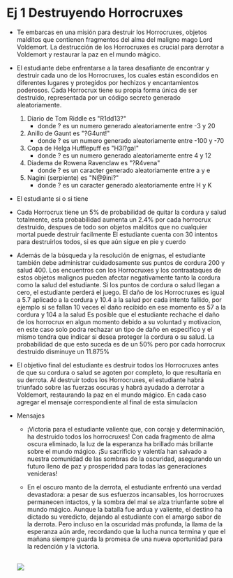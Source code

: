 # Ej 1 Destruyendo Horrocruxes

- Te embarcas en una misión para destruir los Horrocruxes, objetos malditos que contienen fragmentos del alma del maligno mago Lord Voldemort. La destrucción de los Horrocruxes es crucial para derrotar a Voldemort y restaurar la paz en el mundo mágico.

- El estudiante debe enfrentarse a la tarea desafiante de encontrar y destruir cada uno de los Horrocruxes, los cuales están escondidos en diferentes lugares y protegidos por hechizos y encantamientos poderosos. Cada Horrocrux tiene su propia forma única de ser destruido, representada por un código secreto generado aleatoriamente.

    1. Diario de Tom Riddle        es "R1dd13?" 
        - donde ? es un numero generado aleatoriamente entre -3 y 20 
    1. Anillo de Gaunt             es "?G4unt!" 
        - donde ? es un numero generado aleatoriamente entre -100 y -70
    1. Copa de Helga Hufflepuff    es "H3l?ga!" 
        - donde ? es un numero generado aleatoriamente entre 4 y 12
    1. Diadema de Rowena Ravenclaw es "?R4vena" 
        - donde ? es un caracter generado aleatoriamente entre a y e 
    1. Nagini (serpiente)          es "N@9ini?" 
        - donde ? es un caracter generado aleatoriamente entre H y K 

- El estudiante si o si tiene

- Cada Horrocrux tiene un 5% de probabilidad de quitar la cordura y salud totalmente, esta probabilidad aumenta un 2.4% por cada horrocrux destruido, despues de todo son objetos malditos que no cualquier mortal puede destruir facilmente
El estudiante cuenta con 30 intentos para destruirlos todos, si es que aún sigue en pie y cuerdo

- Además de la búsqueda y la resolución de enigmas, el estudiante también debe administrar cuidadosamente sus puntos de cordura 200 y salud 400. Los encuentros con los Horrocruxes y los contraataques de estos objetos malignos pueden afectar negativamente tanto la cordura como la salud del estudiante. Si los puntos de cordura o salud llegan a cero, el estudiante perderá el juego.
El daño de los Horrocruxes es igual a 5.7 aplicado a la cordura y 10.4 a la salud por cada intento fallido, por ejemplo si se fallan 10 veces el daño recibido en ese momento es 57 a la cordura y 104 a la salud
Es posible que el estudiante rechache el daño de los horrocrux en algun momento debido a su voluntad y motivacion, en este caso solo podra rechazar un tipo de daño en especifico y el mismo tendra que indicar si desea proteger la cordura o su salud. La probabilidad de que esto suceda es de un 50% pero por cada horrocrux destruido disminuye un 11.875%

- El objetivo final del estudiante es destruir todos los Horrocruxes antes de que su cordura o salud se agoten por completo, lo que resultaría en su derrota. Al destruir todos los Horrocruxes, el estudiante habrá triunfado sobre las fuerzas oscuras y habrá ayudado a derrotar a Voldemort, restaurando la paz en el mundo mágico. 
En cada caso agregar el mensaje correspondiente al final de esta simulacion

- Mensajes
    - ¡Victoria para el estudiante valiente que, con coraje y determinación, ha destruido todos los horrocruxes! Con cada fragmento de alma oscura eliminado, la luz de la esperanza ha brillado más brillante sobre el mundo mágico. ¡Su sacrificio y valentía han salvado a nuestra comunidad de las sombras de la oscuridad, asegurando un futuro lleno de paz y prosperidad para todas las generaciones venideras!


    - En el oscuro manto de la derrota, el estudiante enfrentó una verdad devastadora: a pesar de sus esfuerzos incansables, los horrocruxes permanecen intactos, y la sombra del mal se alza triunfante sobre el mundo mágico. Aunque la batalla fue ardua y valiente, el destino ha dictado su veredicto, dejando al estudiante con el amargo sabor de la derrota. Pero incluso en la oscuridad más profunda, la llama de la esperanza aún arde, recordando que la lucha nunca termina y que el mañana siempre guarda la promesa de una nueva oportunidad para la redención y la victoria.

    <br>

    <img src="https://wallpapers.com/images/hd/harry-potter-characters-using-magic-6nhsunyyq4kib7u8.jpg">